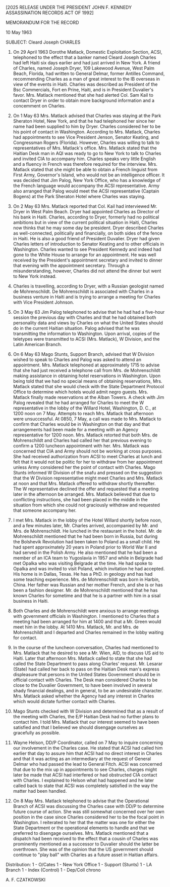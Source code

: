 [2025 RELEASE UNDER THE PRESIDENT JOHN F. KENNEDY ASSASSINATION RECORDS ACT OF 1992]

MEMORANDUM FOR THE RECORD

10 May 1963

SUBJECT: Cleard Joseph CHARLES

1. On 29 April 1963 Dorothe Matlack, Domestic Exploitation Section, ACSI, telephoned to the effect that a banker named Cleard Joseph Charles had left Haiti six days earlier and had just arrived in New York. A friend of Charles, named Joseph Dryer, 109 Lakewood Avenue, West Palm Beach, Florida, had written to General Delmar, former Antilles Command, recommending Charles as a man of great interest to the IB overseas in view of the events in Haiti. Charles was described as President of the Bsc Commercials, Fort en Prine, Haiti, and is in President Duvalier's favor. Mrs. Matlack mentioned that she had alerted Col. Sam Kail to contact Dryer in order to obtain more background information and a concemment on Charles.

2. On 1 May 63 Mrs. Matlack advised that Charles was staying at the Park Sheraton Hotel, New York, and that he had telephoned her since her name had been supplied to him by Dryer. Charles considered her to be his point of contact in Washington. According to Mrs. Matlack, Charles had appointments to see Vice President Jenson, Senator Keating, and Congressman Rogers (Florida). However, Charles was willing to talk to representatives of Mrs. Matlack's office. Mrs. Matlack stated that the Haitian Desk man in AQI was ready to go to New York to talk to Charles and invited CIA to accompany him. Charles speaks very little English and a fluency in French was therefore required for the interview. Mrs. Matlack stated that she might be able to obtain a French linguist from First Army, Governor's Island, who would not be an intelligence officer. It was decided that Jim Palog, New York Office, who has a knowledge of the French language would accompany the ACSI representative. Army also arranged that Palog would meet the ACSI representative (Captain Bogens) at the Park Sheraton Hotel where Charles was staying.

3. On 2 May 63 Mrs. Matlack reported that Col. Kail had interviewed Mr. Dryer in West Palm Beach. Dryer had appointed Charles as Director of his bank in Haiti. Charles, according to Dryer, formerly had no political ambitions but in view of the current political situation in Haiti, Charles now thinks that he may some day be president. Dryer described Charles as well-connected, politically and financially, on both sides of the fence in Haiti. He is also a good friend of President Duvalier. Dryer had given Charles letters of introduction to Senator Keating and to other officials in Washington. Charles wanted to see President Kennedy and indeed had gone to the White House to arrange for an appointment. He was well received by the President's appointment secretary and invited to dinner that evening with the appointment secretary. Through a misunderstanding, however, Charles did not attend the dinner but went to New York instead.

4. Charles is travelling, according to Dryer, with a Russian geologist named de Mohrenschildt. De Mohrenschildt is associated with Charles in a business venture in Haiti and is trying to arrange a meeting for Charles with Vice President Johnson.

5. On 3 May 63 Jim Palog telephoned to advise that he had had a five-hour session the previous day with Charles and that he had obtained both personality data and views by Charles on what the United States should do in the current Haitian situation. Palog advised that he was transmitting the information to Washington. Upon arrival, copies of the teletypes were transmitted to ACSI (Mrs. Matlack), W Division, and the Latin American Branch.

6. On 6 May 63 Mago Stunts, Support Branch, advised that W Division wished to speak to Charles and Palog was asked to attend an appointment. Mrs. Matlack telephoned at approximately 1715 to advise that she had just received a telephone call from Mrs. de Mohrenschildt making assistance in obtaining hotel reservations in Washington. Upon being told that we had no special means of obtaining reservations, Mrs. Matlack stated that she would check with the State Department Protocol Office to determine which hotels would admit negro guests. Mrs. Matlack finally made reservations at the Alban Towers. A check with Jim Palog revealed that he had arranged for Charles to meet the W representative in the lobby of the Willard Hotel, Washington, D. C., at 1200 noon on 7 May. Attempts to reach Mrs. Matlack that afternoon were unsuccessful. At 0850, 7 May, a call was made to Mrs. Matlack to confirm that Charles would be in Washington on that day and that arrangements had been made for a meeting with an Agency representative for 1200 noon. Mrs. Matlack retorted that both Mrs. de Mohrenschildt and Charles had called her that previous evening to confirm a 1200 luncheon appointment with her. Mrs. Matlack was concerned that CIA and Army should not be working at cross purposes. She had received authorization from ACSI to meet Charles at lunch and felt that it would not be politic for her to withdraw from her appointment unless Army considered her the point of contact with Charles. Mago Stunts informed W Division of the snafu and pressed on the suggestion that the W Division representative might meet Charles and Mrs. Matlack at noon and that Mrs. Matlack offered to withdraw shortly thereafter. The W representative declined the offer and requested that a meeting later in the afternoon be arranged. Mrs. Matlack believed that due to conflicting instructions, she had been placed in the middle in the situation from which she could not graciously withdraw and requested that someone accompany her.

7. I met Mrs. Matlack in the lobby of the Hotel Willard shortly before noon, and a few minutes later, Mr. Charles arrived, accompanied by Mr. and Mrs. de Mohrenschildt. He lunched in the restaurant in the hotel. Mr. de Mohrenschildt mentioned that he had been born in Russia, but during the Bolshevik Revolution had been taken to Poland as a small child. He had spent approximately 20 years in Poland prior to World War II and had served in the Polish Army. He also mentioned that he had been a member of an ICA team to Yugoslavia in 1957 and while in Belgrade had met Opalka who was visiting Belgrade at the time. He had spoke to Opalka and was invited to visit Poland, which invitation he had accepted. His home is in Dallas, Texas. He has a PhD. in geology and has had some teaching experience. Mrs. de Mohrenschildt was born in Harbin, China. Her father was Russian and her mother French, and she is or has been a fashion designer. Mr. de Mohrenschildt mentioned that he has known Charles for sometime and that he is a partner with him in a sisal business in Haiti.

8. Both Charles and de Mohrenschildt were anxious to arrange meetings with government officials in Washington. I mentioned to Charles that a meeting had been arranged for him at 1400 and that a Mr. Green would meet him in the lobby. At 1410 Mrs. Matlack, Mr. and Mrs. de Mohrenschildt and I departed and Charles remained in the lobby waiting for contact.

9. In the course of the luncheon conversation, Charles had mentioned to Mrs. Matlack that he desired to see a Mr. Wien, AID, to discuss US aid to Haiti. Later that afternoon Mrs. Matlack called to state that she had called the State Department to pass along Charles' request. Mr. Lesarar (State) had called her back to pass on the Haitian Desk man's express displeasure that persons in the United States Government should be in official contact with Charles. The Desk man considered Charles to be close to the Duvalier Government, to have been involved in several shady financial dealings, and in general, to be an undesirable character. Mrs. Matlack asked whether the Agency had any interest in Charles which would dictate further contact with Charles.

10. Mago Stunts checked with W Division and determined that as a result of the meeting with Charles, the E/P Haitian Desk had no further plans to contact him. I told Mrs. Matlack that our interest seemed to have been satisfied and that I believed we should disengage ourselves as gracefully as possible.

11. Wayne Helson, DD/P Coordinator, called on 7 May to inquire concerning our involvement in the Charles case. He stated that ACSI had called him earlier that day to assure him that ACSI had no direct interest in Charles and that it was acting as an intermediary at the request of General Delmar who had passed the lead to General Fitch. ACSI was concerned that due to the mix up in appointments to see Charles, charges might later be made that ACSI had interfered or had obstructed CIA contact with Charles. I explained to Helson what had happened and he later called back to state that ACSI was completely satisfied in the way the matter had been handled.

12. On 8 May Mrs. Matlack telephoned to advise that the Operational Branch of ACSI was discussing the Charles case with DD/P to determine future course of action. She was still somewhat concerned over her own position in the case since Charles considered her to be the focal point in Washington. I reiterated to her that the matter was one for either the State Department or the operational elements to handle and that we preferred to disengage ourselves. Mrs. Matlack mentioned that a dispatch had been received to the effect that a cousin of Charles was prominently mentioned as a successor to Duvalier should the latter be overthrown. She was of the opinion that the US government should continue to "play ball" with Charles as a future asset in Haitian affairs.

Distribution:
1 - O/Cates
1 - New York Office
1 - Support (Stunts)
1 - LA Branch
1 - Index (Control)
1 - Dep/Coll chrono

A. F. CZATKOWSKI

